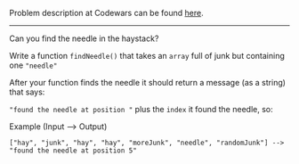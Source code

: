 Problem description at Codewars can be found [here](https://www.codewars.com/kata/56676e8fabd2d1ff3000000c/train/python).

-------------

Can you find the needle in the haystack?

Write a function `findNeedle()` that takes an `array` full of junk but containing one `"needle"`

After your function finds the needle it should return a message (as a string) that says:

`"found the needle at position "` plus the `index` it found the needle, so:

Example (Input --> Output)
```
["hay", "junk", "hay", "hay", "moreJunk", "needle", "randomJunk"] --> "found the needle at position 5" 
```
